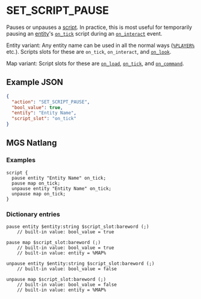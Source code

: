 # SET_SCRIPT_PAUSE

Pauses or unpauses a [script](../scripts). In practice, this is most useful for temporarily pausing an [entity](../entities)'s [`on_tick`](../script_slots#on-tick) script during an [`on_interact`](../script_slots#on-interact) event.

Entity variant: Any entity name can be used in all the normal ways ([`%PLAYER%`](../relative_references#player) etc.). Scripts slots for these are `on_tick`, `on_interact`, and [`on_look`](../script_slots#on-look).

Map variant: Script slots for these are [`on_load`](../script_slots#on-load), [`on_tick`](../script_slots#on-tick), and [`on_command`](../commands).

## Example JSON

```json
{
  "action": "SET_SCRIPT_PAUSE",
  "bool_value": true,
  "entity": "Entity Name",
  "script_slot": "on_tick"
}
```

## MGS Natlang

### Examples

```mgs
script {
  pause entity "Entity Name" on_tick;
  pause map on_tick;
  unpause entity "Entity Name" on_tick;
  unpause map on_tick;
}
```

### Dictionary entries

```
pause entity $entity:string $script_slot:bareword (;)
	// built-in value: bool_value = true

pause map $script_slot:bareword (;)
	// built-in value: bool_value = true
	// built-in value: entity = %MAP%

unpause entity $entity:string $script_slot:bareword (;)
	// built-in value: bool_value = false

unpause map $script_slot:bareword (;)
	// built-in value: bool_value = false
	// built-in value: entity = %MAP%
```
